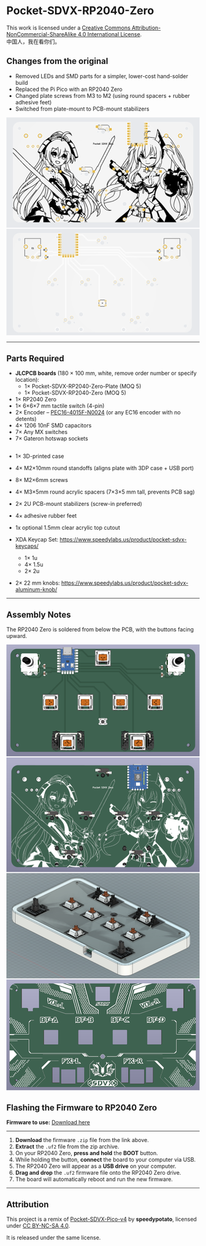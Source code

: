 # Pocket-SDVX-RP2040-Zero

This work is licensed under a [Creative Commons Attribution-NonCommercial-ShareAlike 4.0 International License](https://creativecommons.org/licenses/by-nc-sa/4.0/).  
中国人，我在看你们。

## Changes from the original
- Removed LEDs and SMD parts for a simpler, lower-cost hand-solder build  
- Replaced the Pi Pico with an RP2040 Zero  
- Changed plate screws from M3 to M2 (using round spacers + rubber adhesive feet)  
- Switched from plate-mount to PCB-mount stabilizers  

![Pocket SDVX RP2040 Zero v2](/pics/1.png)  
![Pocket SDVX RP2040 Zero v2](/pics/2.png)  

---

## Parts Required
- **JLCPCB boards** (180 × 100 mm, white, remove order number or specify location):  
  - 1× Pocket-SDVX-RP2040-Zero-Plate (MOQ 5)  
  - 1× Pocket-SDVX-RP2040-Zero (MOQ 5)  
- 1× RP2040 Zero  
- 1× 6×6×7 mm tactile switch (4-pin)  
- 2× Encoder – [PEC16-4015F-N0024](https://www.speedylabs.us/product/bourns-pec16-2015f-n0024-encoder/) (or any EC16 encoder with no detents)  
- 4× 1206 10nF SMD capacitors  
- 7× Any MX switches  
- 7× Gateron hotswap sockets  

## 
- 1× 3D-printed case  
- 4× M2×10mm round standoffs (aligns plate with 3DP case + USB port)  
- 8× M2×6mm screws  
- 4× M3×5mm round acrylic spacers (7×3×5 mm tall, prevents PCB sag)  
- 2× 2U PCB-mount stabilizers (screw-in preferred)  
- 4× adhesive rubber feet  
- 1x optional 1.5mm clear acrylic top cutout

- XDA Keycap Set: https://www.speedylabs.us/product/pocket-sdvx-keycaps/  
  - 1× 1u  
  - 4× 1.5u  
  - 2× 2u  
- 2× 22 mm knobs: https://www.speedylabs.us/product/pocket-sdvx-aluminum-knob/  

---

## Assembly Notes
The RP2040 Zero is soldered from below the PCB, with the buttons facing upward.

![Top](/pics/top.png)  
![Bottom](/pics/bottom.png)  
![Case](/pics/case.png)  
![Plate](/pics/plate.png)  


## Flashing the Firmware to RP2040 Zero

**Firmware to use:** [Download here](https://github.com/gehennaXXIV/Pico-Game-Controller/actions/runs/18004860285/artifacts/4103192028)

---

1. **Download** the firmware `.zip` file from the link above.  
2. **Extract** the `.uf2` file from the zip archive.  
3. On your RP2040 Zero, **press and hold** the **BOOT** button.  
4. While holding the button, **connect** the board to your computer via USB.  
5. The RP2040 Zero will appear as a **USB drive** on your computer.  
6. **Drag and drop** the `.uf2` firmware file onto the RP2040 Zero drive.  
7. The board will automatically reboot and run the new firmware.  

---

## Attribution
This project is a remix of [Pocket-SDVX-Pico-v4](https://github.com/speedypotato/Pocket-SDVX-Pico-v4) by **speedypotato**, licensed under [CC BY-NC-SA 4.0](https://creativecommons.org/licenses/by-nc-sa/4.0/).  

It is released under the same license.  
